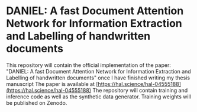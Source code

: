 # DANIEL: A fast Document Attention Network for Information Extraction and Labelling of handwritten documents

This repository will contain the official implementation of the paper: "DANIEL: A fast Document Attention Network for Information Extraction and Labelling of handwritten documents" once I have finished writing my thesis manuscript
The paper is available at [https://hal.science/hal-04555188](https://hal.science/hal-04555188)
The repository will contain training and inference code as well as the synthetic data generator.
Training weights will be published on Zenodo.

